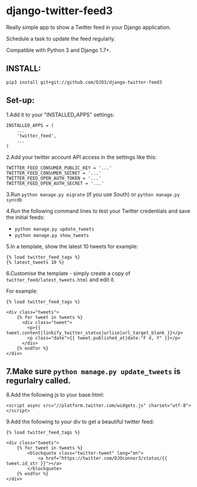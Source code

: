 django-twitter-feed3
===================

Really simple app to show a Twitter feed in your Django application.

Schedule a task to update the feed regularly.

Compatible with Python 3 and Django 1.7+.

INSTALL:
--------
`pip3 install git+git://github.com/DJO3/django-twitter-feed3`


Set-up:
-------

1.Add it to your "INSTALLED_APPS" settings:

    INSTALLED_APPS = (
        ...
        'twitter_feed',
        ...
    )

2.Add your twitter account API access in the settings like this:

    TWITTER_FEED_CONSUMER_PUBLIC_KEY = '...'
    TWITTER_FEED_CONSUMER_SECRET = '...'
    TWITTER_FEED_OPEN_AUTH_TOKEN = '...'
    TWITTER_FEED_OPEN_AUTH_SECRET = '...'

3.Run `python manage.py migrate` (if you use South) or `python manage.py syncdb`

4.Run the following command lines to test your Twitter credentials and save the initial feeds:
* `python manage.py update_tweets`
* `python manage.py show_tweets`

5.In a template, show the latest 10 tweets for example:

    {% load twitter_feed_tags %}
    {% latest_tweets 10 %}

6.Customise the template - simply create a copy of `twitter_feed/latest_tweets.html` and edit it.

For example:

	{% load twitter_feed_tags %}

	<div class="tweets">
    	{% for tweet in tweets %}
	      <div class="tweet">
    	    <p>{{ tweet.content|linkify_twitter_status|urlize|url_target_blank }}</p>
        	<p class="date">{{ tweet.published_at|date:"F d, Y" }}</p>
	      </div>
    	{% endfor %}
	</div>
	
7.Make sure `python manage.py update_tweets` is regurlalry called.
------------------------------------------------------------------------

8.Add the following js to your base.html: 

`<script async src="//platform.twitter.com/widgets.js" charset="utf-8"></script>` 

9.Add the following to your div to get a beautiful twitter feed:   

	{% load twitter_feed_tags %}

	<div class="tweets">
    	{% for tweet in tweets %}
    	    <blockquote class="twitter-tweet" lang="en">
                <a href="https://twitter.com/DJOconnor3/status/{{ tweet.id_str }}"></a>
            </blockquote>
        {% endfor %}
	</div>
	

